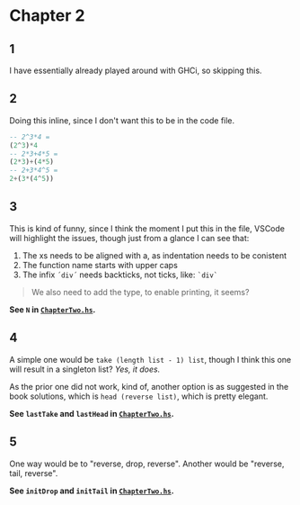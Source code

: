 # Chapter 2
## 1
I have essentially already played around with GHCi, so skipping this.

## 2
Doing this inline, since I don't want this to be in the code file.
```haskell
-- 2^3*4 =
(2^3)*4
-- 2*3+4*5 = 
(2*3)+(4*5)
-- 2+3*4^5 =
2+(3*(4^5))
```

## 3
This is kind of funny, since I think the moment I put this in the file, VSCode will highlight the issues, though just from a glance I can see that:
1. The xs needs to be aligned with a, as indentation needs to be conistent
2. The function name starts with upper caps
3. The infix ``´div´`` needs backticks, not ticks, like: ``` `div` ```

> We also need to add the type, to enable printing, it seems?

**See ``N`` in [``ChapterTwo.hs``](ChapterTwo.hs).**

## 4
A simple one would be ``take (length list - 1) list``, though I think this one will result in a singleton list? _Yes, it does._

As the prior one did not work, kind of, another option is as suggested in the book solutions, which is ``head (reverse list)``, which is pretty elegant.

**See ``lastTake`` and ``lastHead`` in [``ChapterTwo.hs``](ChapterTwo.hs).**

## 5
One way would be to "reverse, drop, reverse". Another would be "reverse, tail, reverse".

**See ``initDrop`` and ``initTail`` in [``ChapterTwo.hs``](ChapterTwo.hs).**
